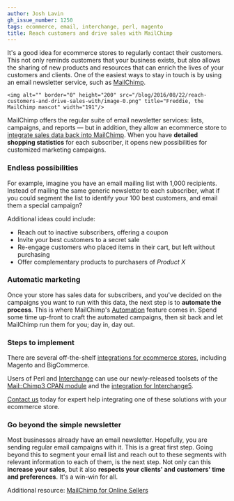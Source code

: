 ```yaml
---
author: Josh Lavin
gh_issue_number: 1250
tags: ecommerce, email, interchange, perl, magento
title: Reach customers and drive sales with MailChimp
---
```


It's a good idea for ecommerce stores to regularly contact their customers. This not only reminds customers that your business exists, but also allows the sharing of new products and resources that can enrich the lives of your customers and clients. One of the easiest ways to stay in touch is by using an email newsletter service, such as [MailChimp](http://mailchimp.com/).

    <img alt="" border="0" height="200" src="/blog/2016/08/22/reach-customers-and-drive-sales-with/image-0.png" title="Freddie, the MailChimp mascot" width="191"/>

MailChimp offers the regular suite of email newsletter services: lists, campaigns, and reports — but in addition, they allow an ecommerce store to [integrate sales data back into MailChimp](http://mailchimp.com/connect-your-store/). When you have **detailed shopping statistics** for each subscriber, it opens new possibilities for customized marketing campaigns.

### Endless possibilities

For example, imagine you have an email mailing list with 1,000 recipients. Instead of mailing the same generic newsletter to each subscriber, what if you could segment the list to identify your 100 best customers, and email them a special campaign?

Additional ideas could include:

- Reach out to inactive subscribers, offering a coupon
- Invite your best customers to a secret sale
- Re-engage customers who placed items in their cart, but left without purchasing
- Offer complementary products to purchasers of *Product X*

### Automatic marketing

Once your store has sales data for subscribers, and you've decided on the campaigns you want to run with this data, the next step is to **automate the process**. This is where MailChimp's [Automation](http://mailchimp.com/features/automation/) feature comes in. Spend some time up-front to craft the automated campaigns, then sit back and let MailChimp run them for you; day in, day out.

### Steps to implement

There are several off-the-shelf [integrations for ecommerce stores](https://connect.mailchimp.com/collections/e-commerce), including Magento and BigCommerce.

Users of Perl and [Interchange](/technology/perl-interchange) can use our newly-released toolsets of the [Mail::Chimp3 CPAN module](http://p3rl.org/Mail::Chimp3) and the [integration for Interchange5](https://github.com/jdigory/interchange-extras/tree/master/mailchimp).

[Contact us](/contact) today for expert help integrating one of these solutions with your ecommerce store.

### Go beyond the simple newsletter

Most businesses already have an email newsletter. Hopefully, you are sending regular email campaigns with it. This is a great first step. Going beyond this to segment your email list and reach out to these segments with relevant information to each of them, is the next step. Not only can this **increase your sales**, but it also **respects your clients' and customers' time and preferences**. It's a win-win for all.

Additional resource: [MailChimp for Online Sellers](http://mailchimp.com/resources/guides/mailchimp-for-online-sellers/)
